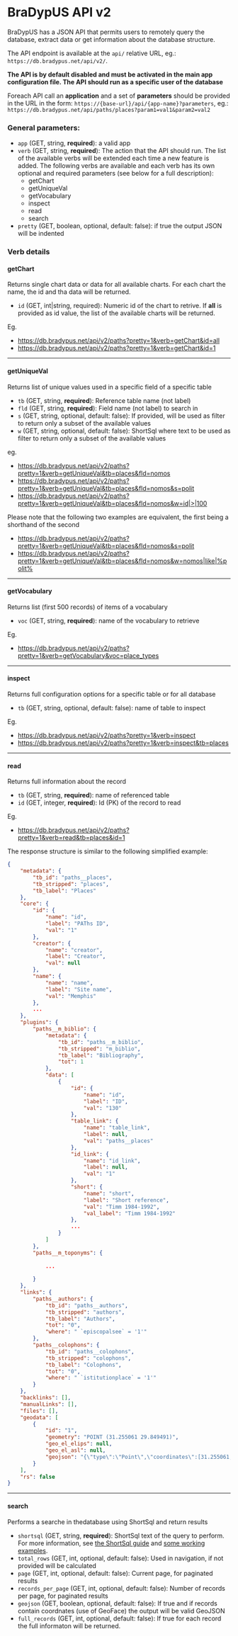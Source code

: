 # BraDypUS API v2

BraDypUS has a JSON API that permits users to remotely query the database,
extract data or get information about the database structure.

The API endpoint is available at the `api/` relative URL, eg.:
`https://db.bradypus.net/api/v2/`.

**The API is by default disabled and must be activated in the main app configuration file. The API should run as a specific user of the database**

Foreach API call an **application** and a set of **parameters** should be provided in the URL in the form: `https://{base-url}/api/{app-name}?parameters`, eg.: `https://db.bradypus.net/api/paths/places?param1=val1&param2=val2`

### General parameters:
- `app` (GET, string, **required**): a valid app
- `verb` (GET, string, **required**): The action that the API should run. The list of the available verbs will be extended each time a new feature is added. The following verbs are available and each verb has its own optional and required parameters (see below for a full description):
  - getChart
  - getUniqueVal
  - getVocabulary
  - inspect
  - read
  - search
- `pretty` (GET, boolean, optional, default: false): if true the output JSON will be indented

### Verb details

#### getChart

Returns single chart data or data for all available charts.
For each chart the name, the id and tha data will be returned.
- `id` (GET, int|string, required): Numeric id of the chart to retrive.
If **all** is provided as id value, the list of the available charts will 
be returned.

Eg.
- https://db.bradypus.net/api/v2/paths?pretty=1&verb=getChart&id=all
- https://db.bradypus.net/api/v2/paths?pretty=1&verb=getChart&id=1

---

#### getUniqueVal

Returns list of unique values used in a specific field of a specific table

- `tb` (GET, string, **required**): Reference table name (not label)
- `fld` (GET, string, **required**): Field name (not label) to search in
- `s` (GET, string, optional, default: false): If provided, will be used as filter to return only a subset of the available values
- `w` (GET, string, optional, default: false): ShortSql where text to be used as filter to return only a subset of the available values


eg.
- https://db.bradypus.net/api/v2/paths?pretty=1&verb=getUniqueVal&tb=places&fld=nomos
- https://db.bradypus.net/api/v2/paths?pretty=1&verb=getUniqueVal&tb=places&fld=nomos&s=polit
- https://db.bradypus.net/api/v2/paths?pretty=1&verb=getUniqueVal&tb=places&fld=nomos&w=id|>|100

Please note that the following two examples are equivalent, the first being a shorthand of the second
- https://db.bradypus.net/api/v2/paths?pretty=1&verb=getUniqueVal&tb=places&fld=nomos&s=polit
- https://db.bradypus.net/api/v2/paths?pretty=1&verb=getUniqueVal&tb=places&fld=nomos&w=nomos|like|%polit%

---

#### getVocabulary

Returns list (first 500 records) of items of a vocabulary

- `voc` (GET, string, **required**): name of the vocabulary to retrieve


Eg.
- https://db.bradypus.net/api/v2/paths?pretty=1&verb=getVocabulary&voc=place_types

---

#### inspect

Returns full configuration options for a specific table or for all database

- `tb` (GET, string, optional, default: false): name of table to inspect


Eg.
- https://db.bradypus.net/api/v2/paths?pretty=1&verb=inspect
- https://db.bradypus.net/api/v2/paths?pretty=1&verb=inspect&tb=places

---

#### read

Returns full information about the record

- `tb` (GET, string, **required**): name of referenced table
- `id` (GET, integer, **required**): Id (PK) of the record to read

Eg.
- https://db.bradypus.net/api/v2/paths?pretty=1&verb=read&tb=places&id=1

The response structure is similar to the following simplified example:

```json
{
    "metadata": {
        "tb_id": "paths__places",
        "tb_stripped": "places",
        "tb_label": "Places"
    },
    "core": {
        "id": {
            "name": "id",
            "label": "PAThs ID",
            "val": "1"
        },
        "creator": {
            "name": "creator",
            "label": "Creator",
            "val": null
        },
        "name": {
            "name": "name",
            "label": "Site name",
            "val": "Memphis"
        },
        ...
    },
    "plugins": {
        "paths__m_biblio": {
            "metadata": {
                "tb_id": "paths__m_biblio",
                "tb_stripped": "m_biblio",
                "tb_label": "Bibliography",
                "tot": 1
            },
            "data": [
                {
                    "id": {
                        "name": "id",
                        "label": "ID",
                        "val": "130"
                    },
                    "table_link": {
                        "name": "table_link",
                        "label": null,
                        "val": "paths__places"
                    },
                    "id_link": {
                        "name": "id_link",
                        "label": null,
                        "val": "1"
                    },
                    "short": {
                        "name": "short",
                        "label": "Short reference",
                        "val": "Timm 1984-1992",
                        "val_label": "Timm 1984-1992"
                    },
                    ...
                }
            ]
        },
        "paths__m_toponyms": {
            
            ...
            
        }
    },
    "links": {
        "paths__authors": {
            "tb_id": "paths__authors",
            "tb_stripped": "authors",
            "tb_label": "Authors",
            "tot": "0",
            "where": " `episcopalsee` = '1'"
        },
        "paths__colophons": {
            "tb_id": "paths__colophons",
            "tb_stripped": "colophons",
            "tb_label": "Colophons",
            "tot": "0",
            "where": " `istitutionplace` = '1'"
        }
    },
    "backlinks": [],
    "manualLinks": [],
    "files": [],
    "geodata": [
        {
            "id": "1",
            "geometry": "POINT (31.255061 29.849491)",
            "geo_el_elips": null,
            "geo_el_asl": null,
            "geojson": "{\"type\":\"Point\",\"coordinates\":[31.255061,29.849491]}"
        }
    ],
    "rs": false
}
```

---

#### search

Performs a searche in thedatabase using ShortSql and return results

- `shortsql` (GET, string, **required**): ShortSql text of the query to perform. For more information, see [the ShortSql guide](ShortSql.md) and [some working examples](ShortSQL-Examples.md).
- `total_rows` (GET, int, optional, default: false): Used in navigation, if not provided will be calculated
- `page` (GET, int, optional, default: false): Current page, for paginated results
- `records_per_page`  (GET, int, optional, default: false): Number of records per page, for paginated results
- `geojson` (GET, boolean, optional, default: false): If true and if records contain coordnates (use of GeoFace) the output will be valid GeoJSON
- `full_records`  (GET, int, optional, default: false): If true for each record the full informaton will be returned.